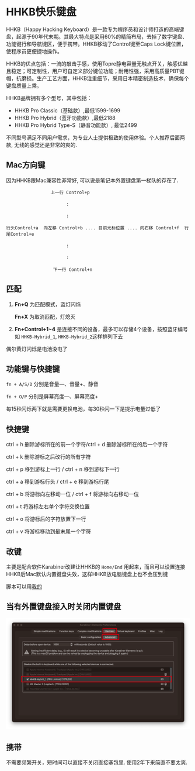 # HHKB快乐键盘

HHKB（Happy Hacking Keyboard）是一款专为程序员和设计师打造的高端键盘，起源于90年代末期。其最大特点是采用60%的精简布局，去掉了数字键盘、功能键行和导航键区，便于携带。HHKB移动了Control键至Caps Lock键位置，使程序员更便捷地操作。

HHKB的优点包括：一流的敲击手感，使用Topre静电容量无触点开关，触感优越且稳定；可定制性，用户可自定义部分键位功能；耐用性强，采用高质量PBT键帽，抗磨损。生产工艺方面，HHKB注重细节，采用日本精密制造技术，确保每个键盘质量上乘。

HHKB品牌拥有多个型号，其中包括：
- HHKB Pro Classic（基础款）,最低1599-1699
- HHKB Pro Hybrid（蓝牙功能款）,最低2188
- HHKB Pro Hybrid Type-S（静音功能款）, 最低2499

不同型号满足不同用户需求，为专业人士提供极致的使用体验。个人推荐后面两款, 无线的感觉还是非常的爽的.

## Mac方向键

因为HHKB跟Mac兼容性非常好, 可以说是笔记本外置键盘第一梯队的存在了. 

```
				 上一行 Control+p

				       :

				       :

行头Control+a  向左移 Control+b .... 目前光标位置 .... 向右移 Control+f  行尾Control+e

				       :

				       :

				  下一行 Control+n
```

## 匹配

1. **Fn+Q** 为匹配模式，蓝灯闪烁
    
    **Fn+X** 为取消匹配，灯熄灭
    
2. **Fn+Control+1~4** 是连接不同的设备，最多可以存储4个设备，按照蓝牙编号如 `HHKB-Hybrid_1`,    `HHKB-Hybrid_2`这样排列下去

偶尔黄灯闪烁是电池没电了


## 功能键与快捷键

`fn + A/S/D` 分别是音量—、音量+、静音

`fn + O/P` 分别是屏幕亮度—、屏幕亮度+

每15秒闪烁两下就是需要更换电池，每30秒闪一下是提示电量过低了

## 快捷键

ctrl + h 删除游标所在的前一个字符/ctrl + d 删除游标所在的后一个字符

ctrl + k 删除游标之后改行的所有字符

ctrl + p 移到游标上一行 / ctrl + n 移到游标下一行

ctrl + a 移到游标行头 / ctrl + e 移到游标行尾

ctrl + b 将游标向左移动一位 / ctrl + f 将游标向右移动一位

ctrl + t 将游标左右单个字符交换位置

ctrl + o 将游标后的字符放置下一行

ctrl + v 将游标移动到最末尾一个字符

## 改键

主要是配合软件Karabiner改建让HHKB的 `Home/End` 用起来，而且可以设置连接HHKB后Mac默认内置键盘失效，这样HHKB放电脑键盘上也不会压到键

脚本可以用[我的](https://github.com/ManfredHu/Karabiner-Elements)

## 当有外置键盘接入时关闭内置键盘

![](../images/keychron/karabiner.png)

## 携带

不需要频繁开关，短时间可以直接不关闭直接塞包里. 使用2年下来简直不要太爽.


